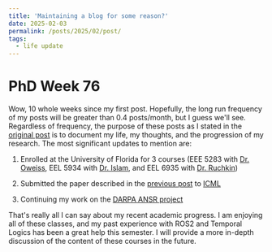 ```yaml
---
title: 'Maintaining a blog for some reason?'
date: 2025-02-03
permalink: /posts/2025/02/post/
tags:
  - life update
---
```


# PhD Week 76
Wow, 10 whole weeks since my first post. Hopefully, the long run frequency of my posts will be greater than 0.4 posts/month, but I guess we'll see. Regardless of frequency, the purpose of these posts as I stated in the [original post](/posts/2024/11/initial-post/) is to document my life, my thoughts, and the progression of my research. The most significant updates to mention are: 

1. Enrolled at the University of Florida for 3 courses (EEE 5283 with [Dr. Oweiss](https://oweisslab.ece.ufl.edu/), EEL 5934 with [Dr. Islam](https://jahid.ece.ufl.edu/), and EEL 6935 with [Dr. Ruchkin](https://ivan.ece.ufl.edu/))

2. Submitted the paper described in the [previous post](/posts/2024/11/initial-post/) to [ICML](https://icml.cc/)

3. Continuing my work on the [DARPA ANSR project](https://www.darpa.mil/program/assured-neuro-symbolic-learning-and-reasoning)

That's really all I can say about my recent academic progress. I am enjoying all of these classes, and my past experience with ROS2 and Temporal Logics has been a great help this semester. I will provide a more in-depth discussion of the content of these courses in the future. 

